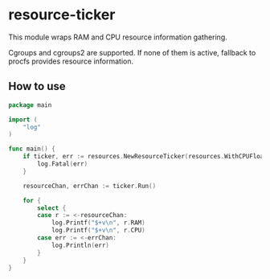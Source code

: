 # resource-ticker

This module wraps RAM and CPU resource information gathering.

Cgroups and cgroups2 are supported. If none of them is active, fallback to procfs provides resource information.


## How to use

```go
package main

import (
    "log"
)

func main() {
    if ticker, err := resources.NewResourceTicker(resources.WithCPUFloatingAvg(1)); err != nil {
        log.Fatal(err)
    }

    resourceChan, errChan := ticker.Run()

    for {
		select {
		case r := <-resourceChan:
			log.Printf("$+v\n", r.RAM)
			log.Printf("$+v\n", r.CPU)
		case err := <-errChan:
			log.Println(err)
		}
	}
}
```